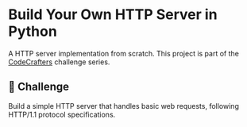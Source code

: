 # Build Your Own HTTP Server in Python

A HTTP server implementation from scratch. This project is part of the [CodeCrafters](https://codecrafters.io) challenge series.

## 🎯 Challenge

Build a simple HTTP server that handles basic web requests, following HTTP/1.1 protocol specifications.
